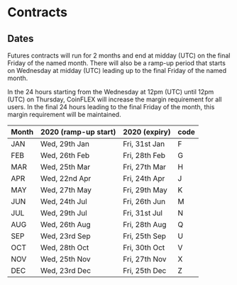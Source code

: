 # Contracts


## Dates

Futures contracts will run for 2 months and end at midday (UTC) on the final Friday of the named month.
There will also be a ramp-up period that starts on Wednesday at midday (UTC) leading up to the final Friday of the
named month. 

In the 24 hours starting from the Wednesday at 12pm (UTC) until 12pm (UTC) on Thursday, CoinFLEX will 
increase the margin requirement for all users. In the final 24 hours leading to the final Friday of the month, this margin
requirement will be maintained.

| Month | 2020 (ramp-up start)| 2020 (expiry)     | code |
|:------|:--------------------|:------------------|:-----|
|  JAN  |    Wed, 29th Jan    |   Fri, 31st Jan   |  F   |
|  FEB  |    Wed, 26th Feb    |   Fri, 28th Feb   |  G   |
|  MAR  |    Wed, 25th Mar    |   Fri, 27th Mar   |  H   |
|  APR  |    Wed, 22nd Apr    |   Fri, 24th Apr   |  J   |
|  MAY  |    Wed, 27th May    |   Fri, 29th May   |  K   |
|  JUN  |    Wed, 24th Jul    |   Fri, 26th Jun   |  M   |
|  JUL  |    Wed, 29th Jul    |   Fri, 31st Jul   |  N   |
|  AUG  |    Wed, 26th Aug    |   Fri, 28th Aug   |  Q   |
|  SEP  |    Wed, 23rd Sep    |   Fri, 25th Sep   |  U   |
|  OCT  |    Wed, 28th Oct    |   Fri, 30th Oct   |  V   |
|  NOV  |    Wed, 25th Nov    |   Fri, 27th Nov   |  X   |
|  DEC  |    Wed, 23rd Dec    |   Fri, 25th Dec   |  Z   |
